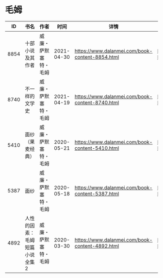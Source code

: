 # 毛姆

| ID | 书名 | 作者 | 时间 | 详情 | 下载页面 | EPUB下载链接 | MOBI下载链接 | AZW3下载链接 |
| --- | --- | --- | --- | --- | --- | --- | --- | --- |
| 8854 | 十部小说及其作者 | 威廉・萨默塞特・毛姆 | 2021-04-30 | https://www.dalanmei.com/book-content-8854.html | https://www.dalanmei.com/download-book-8854.html | http://ct.dalanmei.com/f/31084289-571715104-7189df | http://ct.dalanmei.com/f/31084289-572113914-c1ec04 | http://ct.dalanmei.com/f/31084289-572122372-6f3bdd |
| 8740 | 不一样的文学史 | 威廉・萨默塞特・毛姆 | 2021-04-19 | https://www.dalanmei.com/book-content-8740.html | https://www.dalanmei.com/download-book-8740.html | http://ct.dalanmei.com/f/31084289-571713603-891742 | http://ct.dalanmei.com/f/31084289-572114265-d94cec | http://ct.dalanmei.com/f/31084289-572128525-413778 |
| 5410 | 面纱（果麦经典） | 威廉・萨默塞特・毛姆 | 2020-05-21 | https://www.dalanmei.com/book-content-5410.html | https://www.dalanmei.com/download-book-5410.html | http://ct.dalanmei.com/f/31084289-571459080-3966dc | http://ct.dalanmei.com/f/31084289-571773105-91c40d | http://ct.dalanmei.com/f/31084289-571918232-97778c |
| 5387 | 面纱 | 威廉・萨默塞特・毛姆 | 2020-05-18 | https://www.dalanmei.com/book-content-5387.html | https://www.dalanmei.com/download-book-5387.html | http://ct.dalanmei.com/f/31084289-571495932-7b2ad4 | http://ct.dalanmei.com/f/31084289-571773827-106f4e | http://ct.dalanmei.com/f/31084289-571918748-4f80ad |
| 4892 | 人性的因素：毛姆短篇小说全集2 | 威廉・萨默塞特・毛姆 | 2020-03-30 | https://www.dalanmei.com/book-content-4892.html | https://www.dalanmei.com/download-book-4892.html | http://ct.dalanmei.com/f/31084289-571594846-515ece | http://ct.dalanmei.com/f/31084289-572122984-716173 | http://ct.dalanmei.com/f/31084289-571981704-7cc050 |
